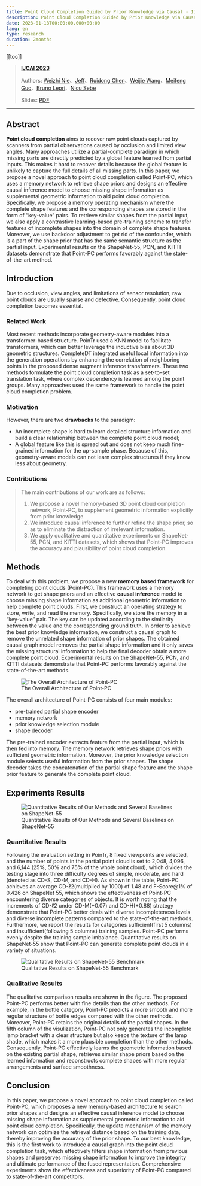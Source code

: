 ```yaml
---
title: Point Cloud Completion Guided by Prior Knowledge via Causal - IJCAI 2023
description: Point Cloud Completion Guided by Prior Knowledge via Causal - IJCAI 2023
date: 2023-01-18T00:00:00.000+00:00
lang: en
type: research
duration: 2months
---
```


[[toc]]

> [**IJCAI 2023**](https://www.ijcai.org/)
> 
> Authors: [Weizhi Nie](WeizhiNie@tju.edu.cn)、[Jeff](chuanqi_097@tju.edu.cn)、[Ruidong Chen](RuidongChen@tju.edu.cn)、[Weijie Wang](weijie.wang@unitn.it)、[Meifeng Guo](guofeng.mei@student.uts.edu.au)、[Bruno Lepri](lepri@fbk.eu)、[Nicu Sebe](niculae.sebe@unitn.it)
>
> Slides: [PDF](/images/ijcai2023.pdf)
>

---

## Abstract

**Point cloud completion** aims to recover raw point clouds captured by scanners from partial observations caused by occlusion and limited view angles. Many approaches utilize a partial-complete paradigm in which missing parts are directly predicted by a global feature learned from partial inputs. This makes it hard to recover details because the global feature is unlikely to capture the full details of all missing parts. In this paper, we propose a novel approach to point cloud completion called Point-PC, which uses a memory network to retrieve shape priors and designs an effective causal inference model to choose missing shape information as supplemental geometric information to aid point cloud completion. Specifically, we propose a memory operating mechanism where the complete shape features and the corresponding shapes are stored in the form of “key-value” pairs. To retrieve similar shapes from the partial input, we also apply a contrastive learning-based pre-training scheme to transfer features of incomplete shapes into the domain of complete shape features. Moreover, we use backdoor adjustment to get rid of the confounder, which is a part of the shape prior that has the same semantic structure as the partial input. Experimental results on the ShapeNet-55, PCN, and KITTI datasets demonstrate that Point-PC performs favorably against the state-of-the-art method.

##  Introduction

Due to occlusion, view angles, and limitations of sensor resolution, raw point clouds are usually sparse and defective. Consequently, point cloud completion becomes essential.

### Related Work

Most recent methods incorporate geometry-aware modules into a transformer-based structure. PoinTr used a KNN model to facilitate transformers, which can better leverage the inductive bias about 3D geometric structures. CompleteDT integrated useful local information into the generation operations by enhancing the correlation of neighboring points in the proposed dense augment inference transformers. These two methods formulate the point cloud completion task as a set-to-set translation task, where complex dependency is learned among the point groups. Many approaches used the same framework to handle the point cloud completion problem.

### Motivation

However, there are two **drawbacks** to the paradigm:
- An incomplete shape is hard to learn detailed structure information and build a clear relationship between the complete point cloud model;
- A global feature like this is spread out and does not keep much fine-grained information for the up-sample phase. Because of this, geometry-aware models can not learn complex structures if they know less about geometry.

### Contributions

> The main contributions of our work are as follows:
> 1. We propose a novel memory-based 3D point cloud completion network, Point-PC, to supplement geometric information explicitly from prior knowledge.
> 2. We introduce causal inference to further refine the shape prior, so as to eliminate the distraction of irrelevant information.
> 3. We apply qualitative and quantitative experiments on ShapeNet-55, PCN, and KITTI datasets, which shows that Point-PC improves the accuracy and plausibility of point cloud completion.

## Methods

To deal with this problem, we propose a new **memory based framework** for completing point clouds (Point-PC). This framework uses a memory network to get shape priors and an effective **causal inference** model to choose missing shape information as additional geometric information to help complete point clouds. First, we construct an operating strategy to store, write, and read the memory. Specifically, we store the memory in a “key-value” pair. The key can be updated according to the similarity between the value and the corresponding ground truth. In order to achieve the best prior knowledge information, we construct a causal graph to remove the unrelated shape information of prior shapes. The obtained causal graph model removes the partial shape information and it only saves the missing structural information to help the final decoder obtain a more complete point cloud. Experimental results on the ShapeNet-55, PCN, and KITTI datasets demonstrate that Point-PC performs favorably against the state-of-the-art methods.

<figure>
  <img src="/images/ijcai-architecture.png" alt="The Overall Architecture of Point-PC" />
  <figcaption>The Overall Architecture of Point-PC</figcaption>
</figure>

The overall architecture of Point-PC consists of four main modules:
- pre-trained partial shape encoder
- memory network
- prior knowledge selection module
- shape decoder

The pre-trained encoder extracts feature from the partial input, which is then fed into memory. The memory network retrieves shape priors with sufficient geometric information. Moreover, the prior knowledge selection module selects useful information from the prior shapes. The shape decoder takes the concatenation of the partial shape feature and the shape prior feature to generate the complete point cloud.

## Experiments Results

<!-- | Methods | Table | Chair | Airplane | Car | Sofa | CD-S | CD-M | CD-H | AVG-CD | F1 |
| ------ | ------ | ------ | ------ | ------ | ------ | ------ | ------ | ------ | ------ | ------ |
| FoldingNet | 2.53 | 2.81 | 1.43 | 1.98 | 2.48 | 2.67 | 2.66(-0.01) | 4.05(+1.38) | 3.12 | 0.082 |
| PCN | 2.13 | 2.29 | 1.02 | 1.85 | 2.06 | 1.94 | 1.96(+0.02) | 4.08(+2.14) | 2.66 | 0.133 |
| TopNet | 2.21 | 2.53 | 1.14 | 2.18 | 2.36 | 2.26 | 2.16(-0.10) | 4.30(+2.26) | 2.91 | 0.126 |
| PFNet | 3.95 | 4.24 | 1.81 | 2.53 | 3.34 | 3.83 | 3.87(+0.04) | 7.97(+4.10) | 5.22 | 0.339 |
| GRNet | 1.63 | 1.88 | 1.02 | 1.64 | 1.72 | 1.35 | 1.71(+0.36) | 2.85(+1.50) | 1.97 | 0.238 |
| PoinTr | 0.81 | 0.95 | 0.44 | 0.91 | 0.79 | 0.58 | 0.88(+0.30) | 1.79(+1.21) | 1.09 | 0.464 |
| Point-PC | 1.16 | 1.26 | 0.58 | 1.05 | 1.19 | 1.16 | 1.23(+0.07) | 2.04(+0.88) | 1.48 | 0.426 | -->

<figure>
  <img src="/images/ijcai-shapenet55-table.png" alt="Quantitative Results of Our Methods and Several Baselines on ShapeNet-55" />
  <figcaption>Quantitative Results of Our Methods and Several Baselines on ShapeNet-55</figcaption>
</figure>

###  Quantitative Results

Following the evaluation setting in PoinTr, 8 fixed viewpoints are selected, and the number of points in the partial point cloud is set to 2,048, 4,096, and 6,144 (25%, 50% and 75% of the whole point cloud), which divides the testing stage into three difficulty degrees of simple, moderate, and hard (denoted as CD-S, CD-M, and CD-H). As shown in the table, Point-PC achieves an average CD-ℓ2(multiplied by 1000) of 1.48 and F-Score@1% of 0.426 on ShapeNet 55, which shows the effectiveness of Point-PC encountering diverse categories of objects. It is worth noting that the increments of CD-ℓ2 under CD-M(+0.07) and CD-H(+0.88) strategy demonstrate that Point-PC better deals with diverse incompleteness levels and diverse incomplete patterns compared to the state-of-the-art methods. Furthermore, we report the results for categories sufficient(first 5 columns) and insufficient(following 5 columns) training samples. Point-PC performs evenly despite the training sample imbalance. Quantitative results on ShapeNet-55 show that Point-PC can generate complete point clouds in a variety of situations.

<figure>
  <img src="/images/ijcai-shapenet55-figure.png" alt="Qualitative Results on ShapeNet-55 Benchmark" />
  <figcaption>Qualitative Results on ShapeNet-55 Benchmark</figcaption>
</figure>

###  Qualitative Results

The qualitative comparison results are shown in the figure. The proposed Point-PC performs better with fine details than the other methods. For example, in the bottle category, Point-PC predicts a more smooth and more regular structure of bottle edges compared with the other methods. Moreover, Point-PC retains the original details of the partial shapes. In the fifth column of the visulization, Point-PC not only generates the incomplete lamp bracket with a clear structure but also keeps the texture of the lamp shade, which makes it a more plausible completion than the other methods. Consequently, Point-PC effectively learns the geometric information based on the existing partial shape, retrieves similar shape priors based on the learned information and reconstructs complete shapes with more regular arrangements and surface smoothness.

##  Conclusion

In this paper, we propose a novel approach to point cloud completion called Point-PC, which proposes a new memory-based architecture to search prior shapes and designs an effective causal inference model to choose missing shape information as supplemental geometric information to aid point cloud completion. Specifically, the update mechanism of the memory network can optimize the retrieval distance based on the training data, thereby improving the accuracy of the prior shape. To our best knowledge, this is the first work to introduce a causal graph into the point cloud completion task, which effectively filters shape information from previous shapes and preserves missing shape information to improve the integrity and ultimate performance of the fused representation. Comprehensive experiments show the effectiveness and superiority of Point-PC compared to state-of-the-art competitors.